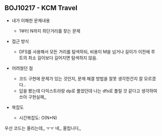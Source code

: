 ## BOJ10217 - KCM Travel

- 내가 이해한 문제내용
  - 1부터 N까지 최단거리를 찾는 문제
- 접근 방식
  - DFS를 사용해서 모든 거리를 탐색하되, 비용이 M을 넘거나 길이가 이전에 루트의 최소 길이보다 길어지면 탐색하지 않음.
- 어려웠던 점
  - 코드 구현에 문제가 있는 것인지, 문제 해결 방법을 잘못 생각한건지 잘 모르겠다..
  - 답을 봤는데 다익스트라랑 dp로 풀었던데 나는 dfs로 풀릴 것 같다고 생각하여쓰아 구현실패,,

- 복잡도
  - 시간복잡도:  O(N*N)

우선 코드는 올리는데,, ㅜㅜ 네,, 올립니다,,

